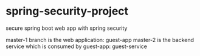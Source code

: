 # spring-security-project
secure spring boot web app with spring security

master-1 branch is the web application: guest-app
master-2 is the backend service which is consumed by guest-app: guest-service
